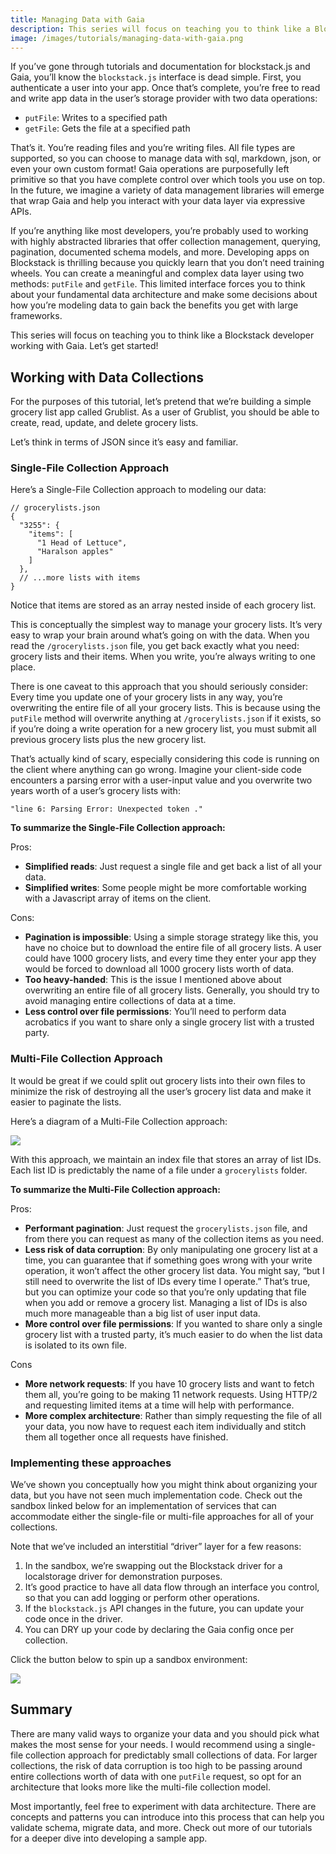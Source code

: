```yaml
---
title: Managing Data with Gaia
description: This series will focus on teaching you to think like a Blockstack developer working with Gaia.
image: /images/tutorials/managing-data-with-gaia.png
---
```


If you’ve gone through tutorials and documentation for blockstack.js and Gaia,
you’ll know the `blockstack.js` interface is dead simple. First, you
authenticate a user into your app. Once that’s complete, you’re free to read and
write app data in the user’s storage provider with two data operations:


- `putFile`: Writes to a specified path
- `getFile`: Gets the file at a specified path

That’s it. You’re reading files and you’re writing files. All file types are
supported, so you can choose to manage data with sql, markdown, json, or even
your own custom format! Gaia operations are purposefully left primitive so that
you have complete control over which tools you use on top. In the future, we
imagine a variety of data management libraries will emerge that wrap Gaia and
help you interact with your data layer via expressive APIs.

If you’re anything like most developers, you’re probably used to working with
highly abstracted libraries that offer collection management, querying,
pagination, documented schema models, and more. Developing apps on Blockstack is
thrilling because you quickly learn that you don’t need training wheels. You can
create a meaningful and complex data layer using two methods: `putFile` and
`getFile`. This limited interface forces you to think about your fundamental
data architecture and make some decisions about how you’re modeling data to gain
back the benefits you get with large frameworks.

This series will focus on teaching you to think like a Blockstack developer
working with Gaia. Let’s get started!


## Working with Data Collections

For the purposes of this tutorial, let’s pretend that we’re building a simple
grocery list app called Grublist. As a user of Grublist, you should be able to
create, read, update, and delete grocery lists.

Let’s think in terms of JSON since it’s easy and familiar.

### Single-File Collection Approach

Here’s a Single-File Collection approach to modeling our data:

```
// grocerylists.json
{
  "3255": {
    "items": [
      "1 Head of Lettuce",
      "Haralson apples"
    ]
  },
  // ...more lists with items
}
```

Notice that items are stored as an array nested inside of each grocery list.

This is conceptually the simplest way to manage your grocery lists. It’s very
easy to wrap your brain around what’s going on with the data. When you read the
`/grocerylists.json` file, you get back exactly what you need: grocery lists and
their items. When you write, you’re always writing to one place.

There is one caveat to this approach that you should seriously consider: Every
time you update one of your grocery lists in any way, you’re overwriting the
entire file of all your grocery lists. This is because using the `putFile`
method will overwrite anything at `/grocerylists.json` if it exists, so if
you’re doing a write operation for a new grocery list, you must submit all
previous grocery lists plus the new grocery list.

That’s actually kind of scary, especially considering this code is running on
the client where anything can go wrong. Imagine your client-side code encounters
a parsing error with a user-input value and you overwrite two years worth of a
user’s grocery lists with:


```
"line 6: Parsing Error: Unexpected token ."
```


**To summarize the Single-File Collection approach:**

Pros:

- **Simplified reads**: Just request a single file and get back a list of all your data.
- **Simplified writes**: Some people might be more comfortable working with a Javascript array of items on the client.

Cons:

- **Pagination is impossible**: Using a simple storage strategy like this, you have no choice but to download the entire file of all grocery lists. A user could have 1000 grocery lists, and every time they enter your app they would be forced to download all 1000 grocery lists worth of data.
- **Too heavy-handed**: This is the issue I mentioned above about overwriting an entire file of all grocery lists. Generally, you should try to avoid managing entire collections of data at a time.
- **Less control over file permissions**: You’ll need to perform data acrobatics if you want to share only a single grocery list with a trusted party.


### Multi-File Collection Approach

It would be great if we could split out grocery lists into their own files to
minimize the risk of destroying all the user’s grocery list data and make it
easier to paginate the lists.

Here’s a diagram of a Multi-File Collection approach:


<img src="/images/tutorials/grocery-lists.png" style="max-width: 80%;" />


With this approach, we maintain an index file that stores an array of list IDs.
Each list ID is predictably the name of a file under a `grocerylists` folder.


**To summarize the Multi-File Collection approach:**

Pros:

- **Performant pagination**: Just request the `grocerylists.json` file, and from there you can request as many of the collection items as you need.
- **Less risk of data corruption**: By only manipulating one grocery list at a time, you can guarantee that if something goes wrong with your write operation, it won’t affect the other grocery list data. You might say, “but I still need to overwrite the list of IDs every time I operate.” That’s true, but you can optimize your code so that you’re only updating that file when you add or remove a grocery list. Managing a list of IDs is also much more manageable than a big list of user input data.
- **More control over file permissions**: If you wanted to share only a single grocery list with a trusted party, it’s much easier to do when the list data is isolated to its own file.

Cons

- **More network requests**: If you have 10 grocery lists and want to fetch them all, you’re going to be making 11 network requests. Using HTTP/2 and requesting limited items at a time will help with performance.
- **More complex architecture**: Rather than simply requesting the file of all your data, you now have to request each item individually and stitch them all together once all requests have finished.


### Implementing these approaches

We’ve shown you conceptually how you might think about organizing your data, but
you have not seen much implementation code. Check out the sandbox linked below
for an implementation of services that can accommodate either the single-file or
multi-file approaches for all of your collections.

Note that we’ve included an interstitial “driver” layer for a few reasons:

1. In the sandbox, we’re swapping out the Blockstack driver for a localstorage driver for demonstration purposes.
2. It’s good practice to have all data flow through an interface you control, so that you can add logging or perform other operations.
3. If the `blockstack.js` API changes in the future, you can update your code once in the driver.
4. You can DRY up your code by declaring the Gaia config once per collection.

Click the button below to spin up a sandbox environment:

[![](images/tutorials/edit-sandbox.png)](https://codesandbox.io/s/8kzmjjr9nj)


## Summary

There are many valid ways to organize your data and you should pick what makes
the most sense for your needs. I would recommend using a single-file collection
approach for predictably small collections of data. For larger collections, the
risk of data corruption is too high to be passing around entire collections
worth of data with one `putFile` request, so opt for an architecture that looks
more like the multi-file collection model.

Most importantly, feel free to experiment with data architecture. There are
concepts and patterns you can introduce into this process that can help you
validate schema, migrate data, and more. Check out more of our tutorials for a
deeper dive into developing a sample app.

